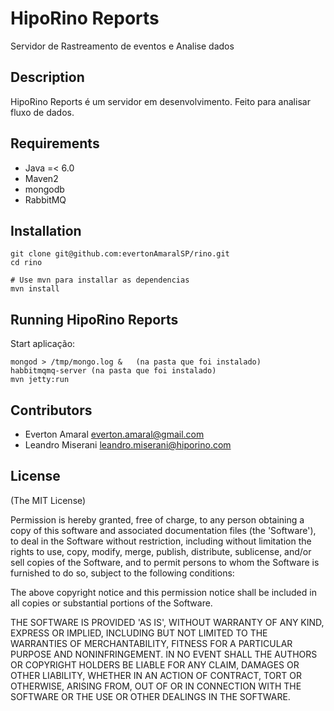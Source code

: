 HipoRino Reports
===========

Servidor de Rastreamento de eventos e Analise dados


Description
---------------

HipoRino Reports é um servidor em desenvolvimento. Feito para analisar fluxo de dados.


Requirements
-------------------

 * Java =< 6.0
 * Maven2 
 * mongodb
 * RabbitMQ


Installation
--------------

    git clone git@github.com:evertonAmaralSP/rino.git
    cd rino

    # Use mvn para installar as dependencias
    mvn install

Running HipoRino Reports
------------------------------

Start aplicação:

    mongod > /tmp/mongo.log &   (na pasta que foi instalado)
    habbitmqmq-server (na pasta que foi instalado)
    mvn jetty:run
    
Contributors
------------

 * Everton Amaral <everton.amaral@gmail.com>
 * Leandro Miserani <leandro.miserani@hiporino.com>


License
-------    

  (The MIT License)

  Permission is hereby granted, free of charge, to any person obtaining
  a copy of this software and associated documentation files (the
  'Software'), to deal in the Software without restriction, including
  without limitation the rights to use, copy, modify, merge, publish,
  distribute, sublicense, and/or sell copies of the Software, and to
  permit persons to whom the Software is furnished to do so, subject to
  the following conditions:

  The above copyright notice and this permission notice shall be
  included in all copies or substantial portions of the Software.

  THE SOFTWARE IS PROVIDED 'AS IS', WITHOUT WARRANTY OF ANY KIND,
  EXPRESS OR IMPLIED, INCLUDING BUT NOT LIMITED TO THE WARRANTIES OF
  MERCHANTABILITY, FITNESS FOR A PARTICULAR PURPOSE AND NONINFRINGEMENT.
  IN NO EVENT SHALL THE AUTHORS OR COPYRIGHT HOLDERS BE LIABLE FOR ANY
  CLAIM, DAMAGES OR OTHER LIABILITY, WHETHER IN AN ACTION OF CONTRACT,
  TORT OR OTHERWISE, ARISING FROM, OUT OF OR IN CONNECTION WITH THE
  SOFTWARE OR THE USE OR OTHER DEALINGS IN THE SOFTWARE.